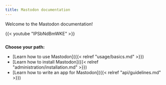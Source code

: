 ```yaml
---
title: Mastodon documentation
---
```


Welcome to the Mastodon documentation!

<div style="margin-bottom: 26px">
  {{< youtube "IPSbNdBmWKE" >}}
</div>

**Choose your path:**

- [Learn how to use Mastodon]({{< relref "usage/basics.md" >}})
- [Learn how to install Mastodon]({{< relref "administration/installation.md" >}})
- [Learn how to write an app for Mastodon]({{< relref "api/guidelines.md" >}})
